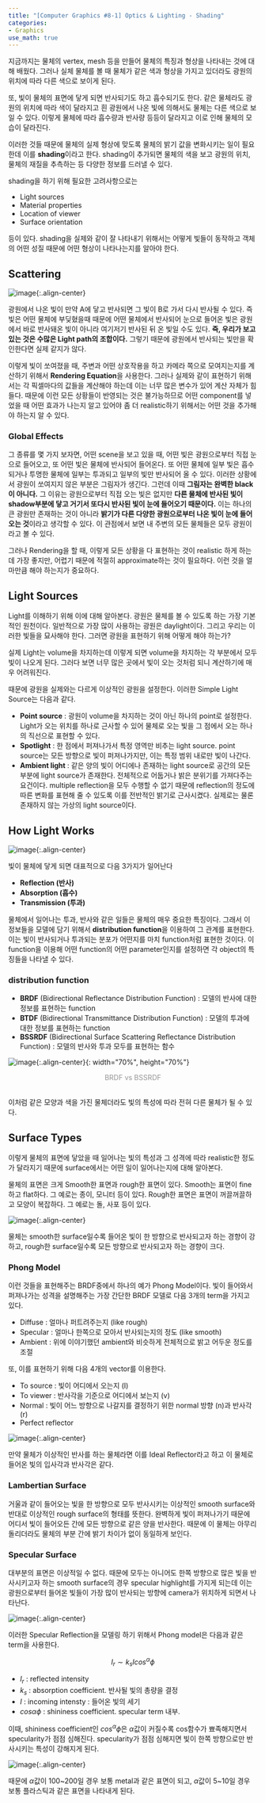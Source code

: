 ```yaml
---
title: "[Computer Graphics #8-1] Optics & Lighting - Shading"
categories:
- Graphics
use_math: true
---
```


지금까지는 물체의 vertex, mesh 등을 만들어 물체의 특징과 형상을 나타내는 것에 대해 배웠다. 그러나 실체 물체를 볼 때 물체가 같은 색과 형상을 가지고 있더라도 광원의 위치에 따라 다른 색으로 보이게 된다. 

또, 빛이 물체의 표면에 닿게 되면 반사되기도 하고 흡수되기도 한다. 같은 물체라도 광원의 위치에 따라 색이 달라지고 흰 광원에서 나온 빛에 의해서도 물체는 다른 색으로 보일 수 있다. 이렇게 물체에 따라 흡수량과 반사량 등등이 달라지고 이로 인해 물체의 모습이 달라진다. 

이러한 것들 때문에 물체의 실제 형상에 맞도록 물체의 밝기 값을 변화시키는 일이 필요한데 이를 **shading**이라고 한다. shading이 추가되면 물체의 색을 보고 광원의 위치, 물체의 재질을 추측하는 등 다양한 정보를 드러낼 수 있다. 

shading을 하기 위해 필요한 고려사항으로는
- Light sources
- Material properties
- Location of viewer
- Surface orientation

등이 있다. shading을 실제와 같이 잘 나타내기 위해서는 어떻게 빛들이 동작하고 객체의 어떤 성질 때문에 어떤 형상이 나타나는지를 알아야 한다.
## Scattering
![image](https://user-images.githubusercontent.com/79836443/116068145-df97cb00-a6c4-11eb-9c08-a79405ce488a.png){:.align-center}

광원에서 나온 빛이 만약 A에 닿고 반사되면 그 빛이 B로 가서 다시 반사될 수 있다. 즉 빛은 어떤 물체에 부딪혔을때  때문에 어떤 물체에서 반사되어 눈으로 들어온 빛은 광원에서 바로 반사돼온 빛이 아니라 여기저기 반사된 뒤 온 빛일 수도 있다. **즉, 우리가 보고 있는 것은 수많은 Light path의 조합이다.** 그렇기 때문에 광원에서 반사되는 빛만을 확인한다면 실제 같지가 않다. 

이렇게 빛이 쏘여졌을 때, 주변과 어떤 상호작용을 하고 카메라 쪽으로 모여지는지를 계산하기 위해서 **Rendering Equation**을 사용한다. 그러나 실제와 같이 표현하기 위해서는 각 픽셀마다의 값들을 계산해야 하는데 이는 너무 많은 변수가 있어 계산 자체가 힘들다. 때문에 이런 모든 상황들이 반영되는 것은 불가능하므로 어떤 component를 넣었을 때 어떤 효과가 나는지 알고 있어야 좀 더 realistic하기 위해서는 어떤 것을 추가해야 하는지 알 수 있다.
### Global Effects
그 종류를 몇 가지 보자면, 어떤 scene을 보고 있을 때, 어떤 빛은 광원으로부터 직접 눈으로 들어오고, 또 어떤 빛은 물체에 반사되어 들어온다. 또 어떤 물체에 일부 빛은 흡수되거나 투명한 물체에 일부는 투과되고 일부의 빛만 반사되어 올 수 있다. 이러한 상황에서 광원이 쏘여지지 않은 부분은 그림자가 생긴다. 그런데 이때 **그림자는 완벽한 black이 아니다.** 그 이유는 광원으로부터 직접 오는 빛은 없지만 **다른 물체에 반사된 빛이 shadow부분에 닿고 거기서 또다시 반사된 빛이 눈에 들어오기 때문이다.** 이는 하나의 큰 광원만 존재하는 것이 아니라 **밝기가 다른 다양한 광원으로부터 나온 빛이 눈에 들어오는 것**이라고 생각할 수 있다. 이 관점에서 보면 내 주변의 모든 물체들은 모두 광원이라고 볼 수 있다.

그러나 Rendering을 할 때, 이렇게 모든 상황을 다 표현하는 것이 realistic 하게 하는 데 가장 좋지만, 어렵기 때문에 적절히 approximate하는 것이 필요하다. 이런 것을 얼마만큼 해야 하는지가 중요하다.

## Light Sources
Light를 이해하기 위해 이에 대해 알아본다. 광원은 물체를 볼 수 있도록 하는 가장 기본적인 원천이다. 일반적으로 가장 많이 사용하는 광원은 daylight이다. 그리고 우리는 이러한 빛들을 묘사해야 한다. 그러면 광원을 표현하기 위해 어떻게 해야 하는가?

실제 Light는 volume을 차지하는데 이렇게 되면 volume을 차지하는 각 부분에서 모두 빛이 나오게 된다. 그러다 보면 너무 많은 곳에서 빛이 오는 것처럼 되니 계산하기에 매우 어려워진다.

때문에 광원을 실제와는 다르게 이상적인 광원을 설정한다. 이러한 Simple Light Source는 다음과 같다.
- **Point source** : 광원이 volume을 차지하는 것이 아닌 하나의 point로 설정한다. Light가 오는 위치를 하나로 근사할 수 있어 물체로 오는 빛을 그 점에서 오는 하나의 직선으로 표현할 수 있다.
- **Spotlight** : 한 점에서 퍼져나가서 특정 영역만 비추는 light source. point source는 모든 방향으로 빛이 퍼져나가지만, 이는 특정 범위 내로만 빛이 나간다.
- **Ambient light** : 같은 양의 빛이 어디에나 존재하는 light source로 공간의 모든 부분에 light source가 존재한다. 전체적으로 어둡거나 밝은 분위기를 가져다주는 요건이다. multiple reflection을 모두 수행할 수 없기 때문에 reflection의 정도에 따른 변화를 표현해 줄 수 있도록 이를 전반적인 밝기로 근사시켰다. 실제로는 물론 존재하지 않는 가상의 light source이다.

## How Light Works
![image](https://user-images.githubusercontent.com/79836443/116069697-a6605a80-a6c6-11eb-935e-d3b813ec4d73.png){:.align-center}

빛이 물체에 닿게 되면 대표적으로 다음 3가지가 일어난다
- **Reflection (반사)**
- **Absorption (흡수)**
- **Transmission (투과)**

물체에서 일어나는 투과, 반사와 같은 일들은 물체의 매우 중요한 특징이다. 그래서 이 정보들을 모델에 담기 위해서 **distribution function**을 이용하여 그 관계를 표현한다. 이는 빛이 반사되거나 투과되는 분포가 어떤지를 마치 function처럼 표현한 것이다. 이 function을 이용해 어떤 function의 어떤 parameter인지를 설정하면 각 object의 특징들을 나타낼 수 있다. 

### distribution function

- **BRDF** (Bidirectional Reflectance Distribution Function) : 모델의 반사에 대한 정보를 표현하는 function
- **BTDF** (Bidirectional Transmittance Distribution Function) : 모델의 투과에 대한 정보를 표현하는 function
- **BSSRDF** (Bidirectional Surface Scattering Reflectance Distribution Function) : 모델의 반사와 투과 모두를 표현하는 함수

![image](https://user-images.githubusercontent.com/79836443/116071009-423e9600-a6c8-11eb-9bf1-be314aed5a9d.png){:.align-center}{: width="70%", height="70%"}
<center><span style="color:rgb(150, 150, 150)">BRDF vs BSSRDF</span></center><br>

이처럼 같은 모양과 색을 가진 물체더라도 빛의 특성에 따라 전혀 다른 물체가 될 수 있다.

## Surface Types
이렇게 물체의 표면에 닿았을 때 일어나는 빛의 특성과 그 성격에 따라 realistic한 정도가 달라지기 때문에 surface에서는 어떤 일이 일어나는지에 대해 알아본다.

물체의 표면은 크게 Smooth한 표면과 rough한 표면이 있다. Smooth는 표면이 fine하고 flat하다. 그 예로는 종이, 모니터 등이 있다. Rough한 표면은 표면이 꺼끌꺼끌하고 모양이 복잡하다. 그 예로는 돌, 사포 등이 있다.

![image](https://user-images.githubusercontent.com/79836443/116072319-e07f2b80-a6c9-11eb-9638-ff6b8549a433.png){:.align-center}

물체는 smooth한 surface일수록 들어온 빛이 한 방향으로 반사되고자 하는 경향이 강하고, rough한 surface일수록 모든 방향으로 반사되고자 하는 경향이 크다.

### Phong Model
이런 것들을 표현해주는 BRDF중에서 하나의 예가 Phong Model이다.  빛이 들어와서 퍼져나가는 성격을 설명해주는 가장 간단한 BRDF 모델로 다음 3개의 term을 가지고 있다. 
- Diffuse : 얼마나 퍼트려주는지 (like rough) 
- Specular : 얼마나 한쪽으로 모아서 반사되는지의 정도 (like smooth)
- Ambient : 위에 이야기했던 ambient와 비슷하게 전체적으로 밝고 어두운 정도를 조절

또, 이를 표현하기 위해 다음 4개의 vector를 이용한다.
- To source : 빛이 어디에서 오는지 (I)
- To viewer : 반사각을 기준으로 어디에서 보는지 (v)
- Normal : 빛이 어느 방향으로 나갈지를 결정하기 위한 normal 방향 (n)과 반사각 (r)
- Perfect reflector

![image](https://user-images.githubusercontent.com/79836443/116072889-a6faf000-a6ca-11eb-9896-1332243a5284.png){:.align-center}

만약 물체가 이상적인 반사를 하는 물체라면 이를 Ideal Reflector라고 하고 이 물체로 들어온 빛의 입사각과 반사각은 같다.

### Lambertian Surface
거울과 같이 들어오는 빛을 한 방향으로 모두 반사시키는 이상적인 smooth surface와 반대로 이상적인 rough surface의 형태를 뜻한다. 완벽하게 빛이 퍼져나가기 때문에 어디서 빛이 들어오든 간에 모든 방향으로 같은 양을 반사한다. 때문에 이 물체는 아무리 돌리더라도 물체의 부분 간에 밝기 차이가 없이 동일하게 보인다.

### Specular Surface
대부분의 표면은 이상적일 수 없다. 때문에 모두는 아니어도 한쪽 방향으로 많은 빛을 반사시키고자 하는 smooth surface의 경우 specular highlight를 가지게 되는데 이는 광원으로부터 들어온 빛들이 가장 많이 반사되는 방향에 camera가 위치하게 되면서 나타난다.

![image](https://user-images.githubusercontent.com/79836443/116073743-ca726a80-a6cb-11eb-89dd-834638265d54.png){:.align-center}

이러한 Specular Reflection을 모델링 하기 위해서 Phong model은 다음과 같은 term을 사용한다.

$$I_{r}\sim k_{s}Icos^{\alpha}\phi $$

- $I_{r}$ : reflected intensity
- $k_{s}$ : absorption coefficient. 반사될 빛의 총량을 결정
- $I$ : incoming intensty : 들어온 빛의 세기
- $cos{\alpha}\phi$ : shininess coefficient. specular term 내부.

이때,  shininess coefficient인 $cos^{\alpha}\phi$은 $\alpha$값이 커질수록 cos함수가 뾰족해지면서 specularity가 점점 심해진다. specularity가 점점 심해지면 빛이 한쪽 방향으로만 반사시키는 특성이 강해지게  된다.

![image](https://user-images.githubusercontent.com/79836443/116074937-55a03000-a6cd-11eb-95e5-26fb35b0597a.png){:.align-center}

때문에 $\alpha$값이 100~200일 경우 보통 metal과 같은 표면이 되고,  $\alpha$값이 5~10일 경우 보통 플라스틱과 같은 표면을 나타내게 된다.
